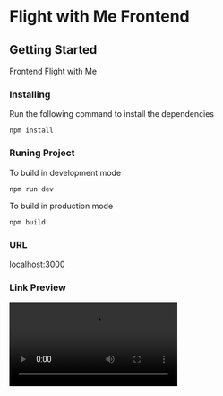 # Flight with Me Frontend

## Getting Started

Frontend Flight with Me

### Installing

Run the following command to install the dependencies

```
npm install
```

### Runing Project

To build in development mode

```
npm run dev
```

To build in production mode

```
npm build
```

### URL

localhost:3000

### Link Preview

![Preview](public/flight-with-me-preview.mkv)

